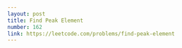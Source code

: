 ```yaml
---
layout: post
title: Find Peak Element
number: 162
link: https://leetcode.com/problems/find-peak-element
---
```


